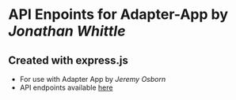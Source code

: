 # API Enpoints for Adapter-App by _Jonathan Whittle_
## Created with express.js
* For use with Adapter App by _Jeremy Osborn_
* API endpoints available [here](https://adapter-api.herokuapp.com/api)